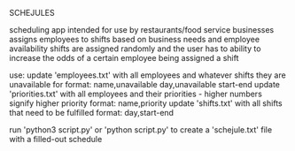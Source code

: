 SCHEJULES

scheduling app intended for use by restaurants/food service businesses
assigns employees to shifts based on business needs and employee availability
shifts are assigned randomly and the user has to ability to increase the odds of a certain employee being assigned a shift

use:
update 'employees.txt' with all employees and whatever shifts they are unavailable for
    format: name,unavailable day,unavailable start-end
update 'priorities.txt' with all employees and their priorities - higher numbers signify higher priority
    format: name,priority
update 'shifts.txt' with all shifts that need to be fulfilled
    format: day,start-end

run 'python3 script.py' or 'python script.py' to create a 'schejule.txt' file with a filled-out schedule